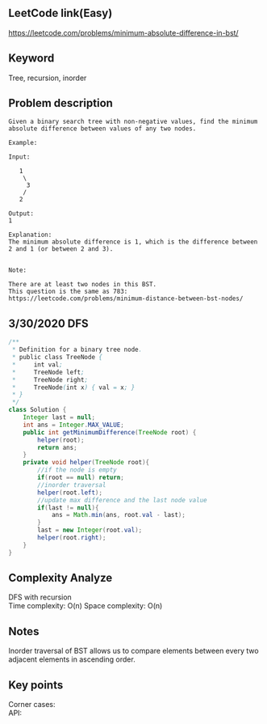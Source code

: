 ## LeetCode link(Easy)
https://leetcode.com/problems/minimum-absolute-difference-in-bst/

## Keyword
Tree, recursion, inorder

## Problem description
```
Given a binary search tree with non-negative values, find the minimum absolute difference between values of any two nodes.

Example:

Input:

   1
    \
     3
    /
   2

Output:
1

Explanation:
The minimum absolute difference is 1, which is the difference between 2 and 1 (or between 2 and 3).
 

Note:

There are at least two nodes in this BST.
This question is the same as 783: https://leetcode.com/problems/minimum-distance-between-bst-nodes/
```
## 3/30/2020 DFS

```java
/**
 * Definition for a binary tree node.
 * public class TreeNode {
 *     int val;
 *     TreeNode left;
 *     TreeNode right;
 *     TreeNode(int x) { val = x; }
 * }
 */
class Solution {
    Integer last = null;
    int ans = Integer.MAX_VALUE;
    public int getMinimumDifference(TreeNode root) {
        helper(root);
        return ans;
    }
    private void helper(TreeNode root){
        //if the node is empty
        if(root == null) return;
        //inorder traversal
        helper(root.left);
        //update max difference and the last node value
        if(last != null){
            ans = Math.min(ans, root.val - last);
        }
        last = new Integer(root.val);
        helper(root.right);
    }
}
```

## Complexity Analyze
DFS with recursion\
Time complexity: O(n)
Space complexity: O(n)

## Notes
Inorder traversal of BST allows us to compare elements between every two adjacent elements in ascending order. 

## Key points
Corner cases: \
API: 
